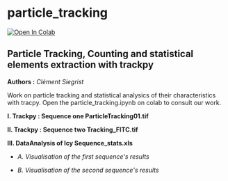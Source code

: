 # particle_tracking
[![Open In Colab](https://colab.research.google.com/assets/colab-badge.svg)](https://colab.research.google.com/github/clementsiegrist/particle_tracking/blob/main/particle_tracking.ipynb)
## Particle Tracking, Counting and statistical elements extraction with trackpy

**Authors :** *Clément Siegrist*

Work on particle tracking and statistical analysics of their characteristics with tracpy. Open 
the particle_tracking.ipynb on colab to consult our work.

**I. Trackpy : Sequence one ParticleTracking01.tif**

**II. Trackpy : Sequence two Tracking_FITC.tif**

**III. DataAnalysis of Icy Sequence_stats.xls**

- *A. Visualisation of the first sequence's results*

- *B. Visualisation of the second sequence's results*
